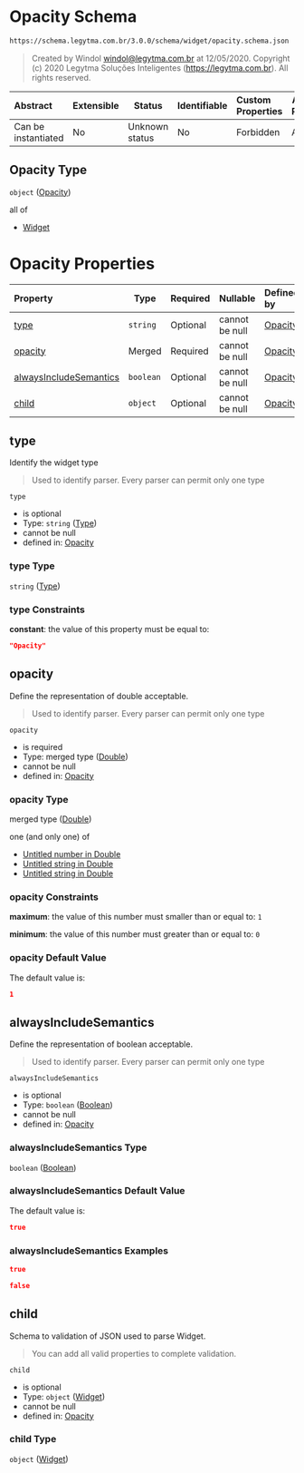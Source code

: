 # Opacity Schema

```txt
https://schema.legytma.com.br/3.0.0/schema/widget/opacity.schema.json
```




> Created by Windol [windol@legytma.com.br](mailto:windol@legytma.com.br) at 12/05/2020.
> Copyright (c) 2020 Legytma Soluções Inteligentes (<https://legytma.com.br>). All rights reserved.
>

| Abstract            | Extensible | Status         | Identifiable | Custom Properties | Additional Properties | Access Restrictions | Defined In                                                                         |
| :------------------ | ---------- | -------------- | ------------ | :---------------- | --------------------- | ------------------- | ---------------------------------------------------------------------------------- |
| Can be instantiated | No         | Unknown status | No           | Forbidden         | Allowed               | none                | [opacity.schema.json](../schema/widget/opacity.schema.json) |

## Opacity Type

`object` ([Opacity](opacity.md))

all of

-   [Widget](input_decoration-properties-widget-5.md)

# Opacity Properties

| Property                                          | Type      | Required | Nullable       | Defined by                                                                                                                                                   |
| :------------------------------------------------ | --------- | -------- | -------------- | :----------------------------------------------------------------------------------------------------------------------------------------------------------- |
| [type](#type)                                     | `string`  | Optional | cannot be null | [Opacity](widget-definitions-type.md)                          |
| [opacity](#opacity)                               | Merged    | Required | cannot be null | [Opacity](app_bar_theme-properties-double.md)                       |
| [alwaysIncludeSemantics](#alwaysIncludeSemantics) | `boolean` | Optional | cannot be null | [Opacity](button_bar_theme_data-properties-boolean.md) |
| [child](#child)                                   | `object`  | Optional | cannot be null | [Opacity](input_decoration-properties-widget-5.md)                    |

## type

Identify the widget type


> Used to identify parser. Every parser can permit only one type
>

`type`

-   is optional
-   Type: `string` ([Type](widget-definitions-type.md))
-   cannot be null
-   defined in: [Opacity](widget-definitions-type.md)

### type Type

`string` ([Type](widget-definitions-type.md))

### type Constraints

**constant**: the value of this property must be equal to:

```json
"Opacity"
```

## opacity

Define the representation of double acceptable.


> Used to identify parser. Every parser can permit only one type
>

`opacity`

-   is required
-   Type: merged type ([Double](app_bar_theme-properties-double.md))
-   cannot be null
-   defined in: [Opacity](app_bar_theme-properties-double.md)

### opacity Type

merged type ([Double](app_bar_theme-properties-double.md))

one (and only one) of

-   [Untitled number in Double](double-definitions-doublenumber.md)
-   [Untitled string in Double](double-definitions-doublestring.md)
-   [Untitled string in Double](double-definitions-doubleenum.md)

### opacity Constraints

**maximum**: the value of this number must smaller than or equal to: `1`

**minimum**: the value of this number must greater than or equal to: `0`

### opacity Default Value

The default value is:

```json
1
```

## alwaysIncludeSemantics

Define the representation of boolean acceptable.


> Used to identify parser. Every parser can permit only one type
>

`alwaysIncludeSemantics`

-   is optional
-   Type: `boolean` ([Boolean](button_bar_theme_data-properties-boolean.md))
-   cannot be null
-   defined in: [Opacity](button_bar_theme_data-properties-boolean.md)

### alwaysIncludeSemantics Type

`boolean` ([Boolean](button_bar_theme_data-properties-boolean.md))

### alwaysIncludeSemantics Default Value

The default value is:

```json
true
```

### alwaysIncludeSemantics Examples

```json
true
```

```json
false
```

## child

Schema to validation of JSON used to parse Widget.


> You can add all valid properties to complete validation.
>

`child`

-   is optional
-   Type: `object` ([Widget](input_decoration-properties-widget-5.md))
-   cannot be null
-   defined in: [Opacity](input_decoration-properties-widget-5.md)

### child Type

`object` ([Widget](input_decoration-properties-widget-5.md))
